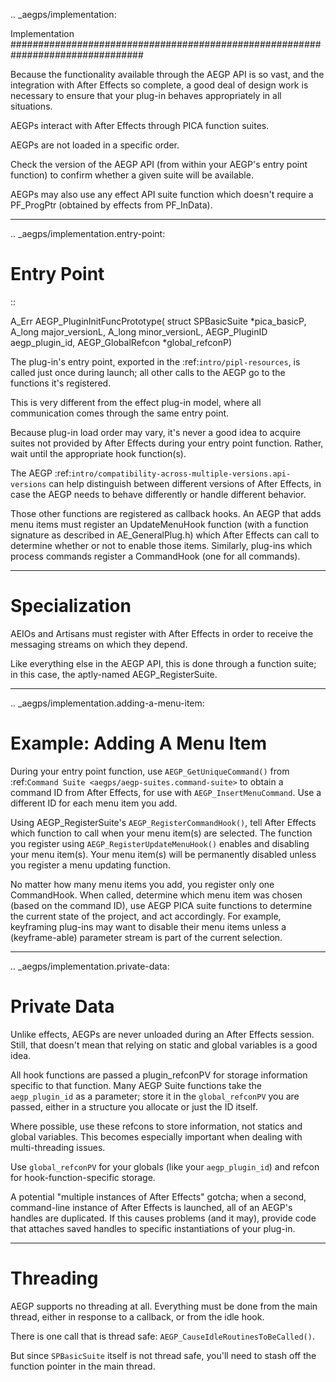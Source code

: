 .. _aegps/implementation:

Implementation
################################################################################

Because the functionality available through the AEGP API is so vast, and the integration with After Effects so complete, a good deal of design work is necessary to ensure that your plug-in behaves appropriately in all situations.

AEGPs interact with After Effects through PICA function suites.

AEGPs are not loaded in a specific order.

Check the version of the AEGP API (from within your AEGP's entry point function) to confirm whether a given suite will be available.

AEGPs may also use any effect API suite function which doesn't require a PF_ProgPtr (obtained by effects from PF_InData).

----

.. _aegps/implementation.entry-point:

Entry Point
================================================================================

::

  A_Err AEGP_PluginInitFuncPrototype(
    struct SPBasicSuite  *pica_basicP,
    A_long               major_versionL,
    A_long               minor_versionL,
    AEGP_PluginID        aegp_plugin_id,
    AEGP_GlobalRefcon    *global_refconP)

The plug-in's entry point, exported in the :ref:`intro/pipl-resources`, is called just once during launch; all other calls to the AEGP go to the functions it's registered.

This is very different from the effect plug-in model, where all communication comes through the same entry point.

Because plug-in load order may vary, it's never a good idea to acquire suites not provided by After Effects during your entry point function. Rather, wait until the appropriate hook function(s).

The AEGP :ref:`intro/compatibility-across-multiple-versions.api-versions` can help distinguish between different versions of After Effects, in case the AEGP needs to behave differently or handle different behavior.

Those other functions are registered as callback hooks. An AEGP that adds menu items must register an UpdateMenuHook function (with a function signature as described in AE_GeneralPlug.h) which After Effects can call to determine whether or not to enable those items. Similarly, plug-ins which process commands register a CommandHook (one for all commands).

----

Specialization
================================================================================

AEIOs and Artisans must register with After Effects in order to receive the messaging streams on which they depend.

Like everything else in the AEGP API, this is done through a function suite; in this case, the aptly-named AEGP_RegisterSuite.

----

.. _aegps/implementation.adding-a-menu-item:

Example: Adding A Menu Item
================================================================================

During your entry point function, use ``AEGP_GetUniqueCommand()`` from :ref:`Command Suite <aegps/aegp-suites.command-suite>` to obtain a command ID from After Effects, for use with ``AEGP_InsertMenuCommand``. Use a different ID for each menu item you add.

Using AEGP_RegisterSuite's ``AEGP_RegisterCommandHook()``, tell After Effects which function to call when your menu item(s) are selected. The function you register using ``AEGP_RegisterUpdateMenuHook()`` enables and disabling your menu item(s). Your menu item(s) will be permanently disabled unless you register a menu updating function.

No matter how many menu items you add, you register only one CommandHook. When called, determine which menu item was chosen (based on the command ID), use AEGP PICA suite functions to determine the current state of the project, and act accordingly. For example, keyframing plug-ins may want to disable their menu items unless a (keyframe-able) parameter stream is part of the current selection.

----

.. _aegps/implementation.private-data:

Private Data
================================================================================

Unlike effects, AEGPs are never unloaded during an After Effects session. Still, that doesn't mean that relying on static and global variables is a good idea.

All hook functions are passed a plugin_refconPV for storage information specific to that function. Many AEGP Suite functions take the ``aegp_plugin_id`` as a parameter; store it in the ``global_refconPV`` you are passed, either in a structure you allocate or just the ID itself.

Where possible, use these refcons to store information, not statics and global variables. This becomes especially important when dealing with multi-threading issues.

Use ``global_refconPV`` for your globals (like your ``aegp_plugin_id``) and refcon for hook-function-specific storage.

A potential "multiple instances of After Effects" gotcha; when a second, command-line instance of After Effects is launched, all of an AEGP's handles are duplicated. If this causes problems (and it may), provide code that attaches saved handles to specific instantiations of your plug-in.

----

Threading
================================================================================

AEGP supports no threading at all. Everything must be done from the main thread, either in response to a callback, or from the idle hook.

There is one call that is thread safe: ``AEGP_CauseIdleRoutinesToBeCalled()``.

But since ``SPBasicSuite`` itself is not thread safe, you'll need to stash off the function pointer in the main thread.
